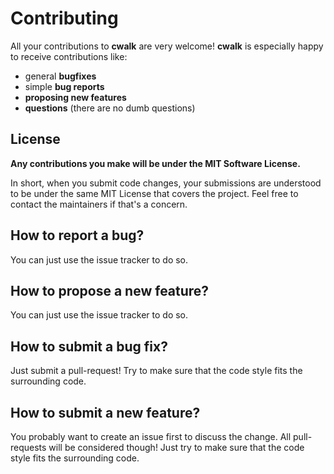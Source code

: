 # Contributing
All your contributions to **cwalk** are very welcome! **cwalk** is especially happy to
receive contributions like:

 * general **bugfixes**
 * simple **bug reports**
 * **proposing new features**
 * **questions** (there are no dumb questions)
  
## License
**Any contributions you make will be under the MIT Software License.**

In short, when you submit code changes, your submissions are understood to be 
under the same MIT License that covers the project. Feel free to contact the 
maintainers if that's a concern.

## How to report a bug?
You can just use the issue tracker to do so.

## How to propose a new feature?
You can just use the issue tracker to do so.

## How to submit a bug fix?
Just submit a pull-request! Try to make sure that the code style fits the 
surrounding code.

## How to submit a new feature?
You probably want to create an issue first to discuss the change. All 
pull-requests will be considered though! Just try to make sure that the code 
style fits the surrounding code.
